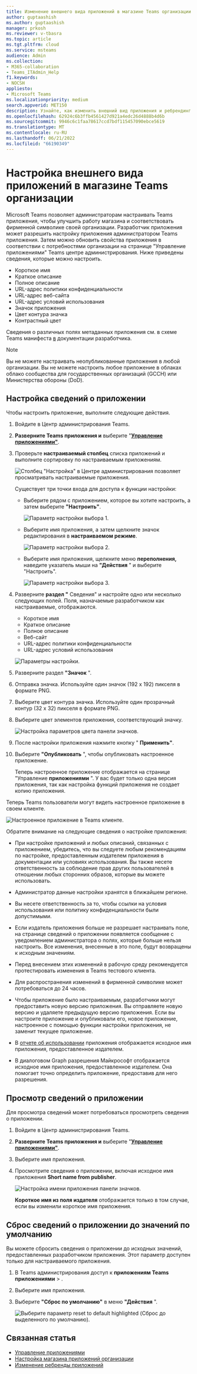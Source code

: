```yaml
---
title: Изменение внешнего вида приложений в магазине Teams организации
author: guptaashish
ms.author: guptaashish
manager: prkosh
ms.reviewer: v-tbasra
ms.topic: article
ms.tgt.pltfrm: cloud
ms.service: msteams
audience: Admin
ms.collection:
- M365-collaboration
- Teams_ITAdmin_Help
f1.keywords:
- NOCSH
appliesto:
- Microsoft Teams
ms.localizationpriority: medium
search.appverid: MET150
description: Узнайте, как изменить внешний вид приложения и ребрендинг приложения путем изменения сведений о приложении и метаданных.
ms.openlocfilehash: 62924c6b3ffb4561427d921a4edc26d4888b4d6b
ms.sourcegitcommit: 9946c6c1faa78617ccd7bdf115457090ebce5619
ms.translationtype: MT
ms.contentlocale: ru-RU
ms.lasthandoff: 06/21/2022
ms.locfileid: "66190349"
---
```

# <a name="customize-appearance-of-apps-in-your-organizations-teams-store"></a>Настройка внешнего вида приложений в магазине Teams организации

Microsoft Teams позволяет администраторам настраивать Teams приложения, чтобы улучшить работу магазина и соответствовать фирменной символике своей организации. Разработчик приложения может разрешить настройку приложения администратором Teams приложения. Затем можно обновить свойства приложения в соответствии с потребностями организации на странице "Управление приложениями" Teams центре администрирования. Ниже приведены сведения, которые можно настроить.

* Короткое имя
* Краткое описание
* Полное описание
* URL-адрес политики конфиденциальности
* URL-адрес веб-сайта
* URL-адрес условий использования
* Значок приложения
* Цвет контура значка
* Контрастный цвет

Сведения о различных полях метаданных приложения см. в схеме Teams манифеста [в](/microsoftteams/platform/resources/schema/manifest-schema) документации разработчика.

> [!NOTE]
> Вы не можете настраивать неопубликованные приложения в любой организации. Вы не можете настроить любое приложение в облаках облако сообщества для государственных организаций (GCCH) или Министерства обороны (DoD).

## <a name="customize-details-of-an-app"></a>Настройка сведений о приложении

Чтобы настроить приложение, выполните следующие действия.

1. Войдите в Центр администрирования Teams.

1. **Разверните Teams приложения и** выберите "**[Управление приложениями"](https://admin.teams.microsoft.com/policies/manage-apps)**.

1. Проверьте **настраиваемый столбец** списка приложений и выполните сортировку по настраиваемым приложениям.

   ![Столбец "Настройка" в Центре администрирования позволяет просматривать настраиваемые приложения.](media/customizable-apps-in-tac.png)

   Существует три точки входа для доступа к функции настройки:

   * Выберите рядом с приложением, которое вы хотите настроить, а затем выберите **"Настроить"**.

     ![Параметр настройки выбора 1.](media/select-app-to-customize1.png)

   * Выберите имя приложения, а затем щелкните значок редактирования в **настраиваемом режиме**.

     ![Параметр настройки выбора 2.](media/communities-microsoft.png)

   * Выберите имя приложения, щелкните меню **переполнения,** наведите указатель мыши на **"Действия** " и выберите "Настроить".

     ![Параметр настройки выбора 3.](media/customize-action-menu.png)

1. Разверните **раздел "** Сведения" и настройте одно или несколько следующих полей. Поля, назначаемые разработчиком как настраиваемые, отображаются.

    * Короткое имя
    * Краткое описание
    * Полное описание
    * Веб-сайт
    * URL-адрес политики конфиденциальности
    * URL-адрес условий использования

   ![Параметры настройки.](media/customize-settings.png)

1. Разверните раздел **"Значок** ".

1. Отправка значка. Используйте один значок (192 x 192) пикселя в формате PNG.

1. Выберите цвет контура значка. Используйте один прозрачный контур (32 x 32) пикселя в формате PNG.

1. Выберите цвет элементов приложения, соответствующий значку.

   ![Настройка параметров цвета панели значков.](media/customize-app-colors.png)

1. После настройки приложения нажмите кнопку " **Применить"**.

1. Выберите **"Опубликовать** ", чтобы опубликовать настроенное приложение.

   Теперь настроенное приложение отображается на странице "Управление **приложениями** ". У вас будет только одна версия приложения, так как настройка функций приложения не создает копию приложения.

Теперь Teams пользователи могут видеть настроенное приложение в своем клиенте.

   ![Настроенное приложение в Teams клиенте.](media/contoso-app.png)

Обратите внимание на следующие сведения о настройке приложения:

* При настройке приложений и любых описаний, связанных с приложением, убедитесь, что вы следуете любым рекомендациям по настройке, предоставленным издателем приложения в документации или условиях использования. Вы также несете ответственность за соблюдение прав других пользователей в отношении любых сторонних образов, которые вы можете использовать.

* Администратор данные настройки хранятся в ближайшем регионе.

* Вы несете ответственность за то, чтобы ссылки на условия использования или политику конфиденциальности были допустимыми.

* Если издатель приложения больше не разрешает настраивать поле, на странице сведений о приложении появляется сообщение с уведомлением администратора о полях, которые больше нельзя настроить. Все изменения, внесенные в это поле, будут возвращены к исходным значениям.

* Перед внесением этих изменений в рабочую среду рекомендуется протестировать изменения в Teams тестового клиента.

* Для распространения изменений в фирменной символике может потребоваться до 24 часов.

* Чтобы приложение было настраиваемым, разработчики могут предоставить новую версию приложения. Вы отправляете новую версию и удаляете предыдущую версию приложения. Если вы настроите приложение и опубликовали его, новое приложение, настроенное с помощью функции настройки приложения, не заменит текущее приложение.

* В [отчете об использовании](teams-analytics-and-reports/app-usage-report.md) приложения отображается исходное имя приложения, предоставленное издателем.

* В диалоговом Graph разрешения Майкрософт отображается исходное имя приложения, предоставленное издателем. Она помогает точно определить приложение, предоставив для него разрешения.

## <a name="review-app-details"></a>Просмотр сведений о приложении

Для просмотра сведений может потребоваться просмотреть сведения о приложении.

1. Войдите в Центр администрирования Teams.

1. **Разверните Teams приложения и** выберите "**[Управление приложениями"](https://admin.teams.microsoft.com/policies/manage-apps)**.

1. Выберите имя приложения.

1. Просмотрите сведения о приложении, включая исходное имя приложения **Short name from publisher**.

   ![Настройка имени приложения панели значков.](media/original-app-version.png)

   **Короткое имя из поля издателя** отображается только в том случае, если вы изменили короткое имя приложения.

## <a name="reset-app-details-to-default-values"></a>Сброс сведений о приложении до значений по умолчанию

Вы можете сбросить сведения о приложении до исходных значений, предоставленных разработчиком приложения. Этот параметр доступен только для настраиваемого приложения.

1. В Teams администрирования доступ к **приложениям Teams приложениями** > .**[](https://admin.teams.microsoft.com/policies/manage-apps)**

1. Выберите имя приложения.

1. Выберите **"Сброс по умолчанию"** в меню **"Действия** ".

   ![Выберите параметр reset to default highlighted (Сброс до выделенного по умолчанию).](media/select-reset.png)

## <a name="related-article"></a>Связанная статья

* [Управление приложениями](manage-apps.md)
* [Настройка магазина приложений организации](customize-your-app-store.md)
* [Изменение ребренды приложений](https://techcommunity.microsoft.com/t5/microsoft-teams-blog/rebrand-apps-to-your-own-organization-s-branding-with-app/ba-p/2376296)
